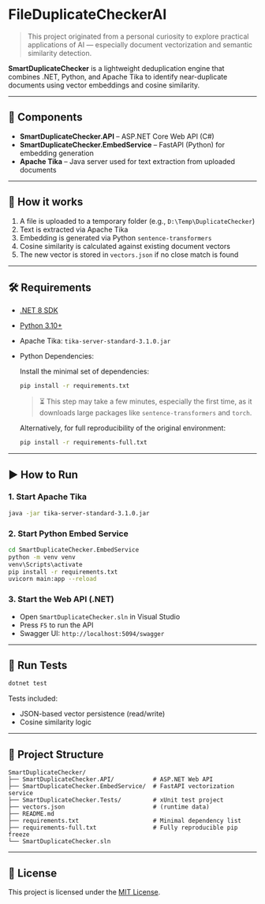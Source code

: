 ﻿# FileDuplicateCheckerAI

> This project originated from a personal curiosity to explore practical applications of AI — especially document vectorization and semantic similarity detection.

**SmartDuplicateChecker** is a lightweight deduplication engine that combines .NET, Python, and Apache Tika to identify near-duplicate documents using vector embeddings and cosine similarity.

---

## 🧩 Components

- **SmartDuplicateChecker.API** – ASP.NET Core Web API (C#)
- **SmartDuplicateChecker.EmbedService** – FastAPI (Python) for embedding generation
- **Apache Tika** – Java server used for text extraction from uploaded documents

---

## 🚀 How it works

1. A file is uploaded to a temporary folder (e.g., `D:\Temp\DuplicateChecker`)
2. Text is extracted via Apache Tika
3. Embedding is generated via Python `sentence-transformers`
4. Cosine similarity is calculated against existing document vectors
5. The new vector is stored in `vectors.json` if no close match is found

---

## 🛠 Requirements

- [.NET 8 SDK](https://dotnet.microsoft.com/download/dotnet/8.0)
- [Python 3.10+](https://www.python.org/)
- Apache Tika: `tika-server-standard-3.1.0.jar`
- Python Dependencies:

  Install the minimal set of dependencies:
  ```bash
  pip install -r requirements.txt
  ```
  > ⏳ This step may take a few minutes, especially the first time, as it downloads large packages like `sentence-transformers` and `torch`.

  Alternatively, for full reproducibility of the original environment:
  ```bash
  pip install -r requirements-full.txt
  ```

---

## ▶️ How to Run

### 1. Start Apache Tika
```bash
java -jar tika-server-standard-3.1.0.jar
```

### 2. Start Python Embed Service
```bash
cd SmartDuplicateChecker.EmbedService
python -m venv venv
venv\Scripts\activate
pip install -r requirements.txt
uvicorn main:app --reload
```

### 3. Start the Web API (.NET)
- Open `SmartDuplicateChecker.sln` in Visual Studio
- Press `F5` to run the API
- Swagger UI: `http://localhost:5094/swagger`

---

## 🧪 Run Tests

```bash
dotnet test
```

Tests included:
- JSON-based vector persistence (read/write)
- Cosine similarity logic

---

## 📁 Project Structure

```
SmartDuplicateChecker/
├── SmartDuplicateChecker.API/           # ASP.NET Web API
├── SmartDuplicateChecker.EmbedService/  # FastAPI vectorization service
├── SmartDuplicateChecker.Tests/         # xUnit test project
├── vectors.json                         # (runtime data)
├── README.md
├── requirements.txt                 	 # Minimal dependency list
├── requirements-full.txt            	 # Fully reproducible pip freeze
└── SmartDuplicateChecker.sln
```

---

## 📜 License

This project is licensed under the [MIT License](https://opensource.org/licenses/MIT).
